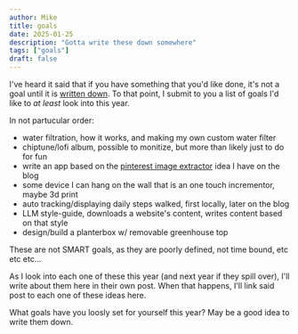 ```yaml
---
author: Mike
title: goals
date: 2025-01-25
description: "Gotta write these down somewhere"
tags: ["goals"]
draft: false
---
```

I've heard it said that if you have something that you'd like done, it's not a goal until it is <u>written down</u>. To that point, I submit to you a list of goals I'd like to _at least_ look into this year.
 
In not partucular order:
  - water filtration, how it works, and making my own custom water filter
  - chiptune/lofi album, possible to monitize, but more than likely just to do for fun
  - write an app based on the [pinterest image extractor](./pinterest) idea I have on the blog
  - some device I can hang on the wall that is an one touch incrementor, maybe 3d print
  - auto tracking/displaying daily steps walked, first locally, later on the blog
  - LLM style-guide, downloads a website's content, writes content based on that style
  - design/build a planterbox w/ removable greenhouse top

These are not SMART goals, as they are poorly defined, not time bound, etc etc etc...

As I look into each one of these this year (and next year if they spill over), I'll write about them here in their own post. When that happens, I'll link said post to each one of these ideas here.

What goals have you loosly set for yourself this year? May be a good idea to write them down.
